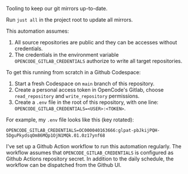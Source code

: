 Tooling to keep our git mirrors up-to-date.

Run `just all` in the project root to update all mirrors.

This automation assumes:
1. All source repositories are public and they can be accesses without credentials.
2. The credentials in the environment variable `OPENCODE_GITLAB_CREDENTIALS` authorize to write all target repositories.

To get this running from scratch in a Github Codespace:
1. Start a fresh Codespace on `main` branch of this repository.
2. Create a personal access token in OpenCode's Gitlab, choose `read_repository` and `write_repository` permissions.
3. Create a `.env` file in the root of this repository, with one line: `OPENCODE_GITLAB_CREDENTIALS=<USER>:<TOKEN>`.

For example, my `.env` file looks like this (key rotated):

```shell
OPENCODE_GITLAB_CREDENTIALS=OC000040163666:glpat-pbJkijPQH-5DguPkydsqOm86MQp1OjN1MQk.01.0z17ynf68
```

I've set up a Github Action workflow to run this automation regularly. The workflow assumes that `OPENCODE_GITLAB_CREDENTIALS` is configured as Github Actions repository secret. In addition to the daily schedule, the workflow can be dispatched from the Github UI.